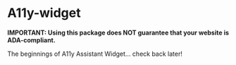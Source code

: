 # A11y-widget
**IMPORTANT: Using this package does NOT guarantee that your website is ADA-compliant.**

The beginnings of A11y Assistant Widget... check back later!